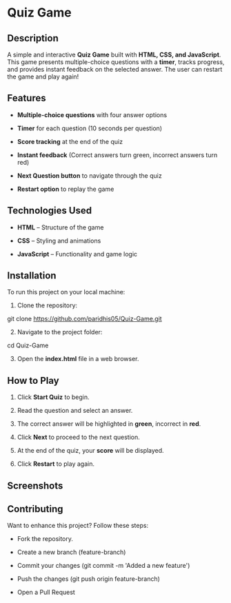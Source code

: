 # Quiz Game

## Description

A simple and interactive **Quiz Game** built with **HTML, CSS, and JavaScript**. This game presents multiple-choice questions with a **timer**, tracks progress, and provides instant feedback on the selected answer. The user can restart the game and play again!


## Features

- **Multiple-choice questions** with four answer options

- **Timer** for each question (10 seconds per question)

- **Score tracking** at the end of the quiz

- **Instant feedback** (Correct answers turn green, incorrect answers turn red)

- **Next Question button** to navigate through the quiz

- **Restart option** to replay the game


## Technologies Used

- **HTML** – Structure of the game

- **CSS** – Styling and animations

- **JavaScript** – Functionality and game logic


## Installation

To run this project on your local machine:

1. Clone the repository:

git clone https://github.com/paridhis05/Quiz-Game.git

2. Navigate to the project folder:

cd Quiz-Game

3. Open the **index.html** file in a web browser.


## How to Play

1. Click **Start Quiz** to begin.

2. Read the question and select an answer.

3. The correct answer will be highlighted in **green**, incorrect in **red**.

4. Click **Next** to proceed to the next question.

5. At the end of the quiz, your **score** will be displayed.

6. Click **Restart** to play again.


## Screenshots

## Contributing

Want to enhance this project? Follow these steps:

- Fork the repository.

- Create a new branch (feature-branch)

- Commit your changes (git commit -m 'Added a new feature')

- Push the changes (git push origin feature-branch)

- Open a Pull Request